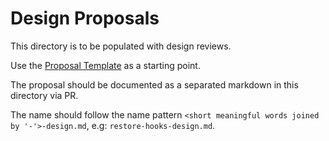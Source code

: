 # Design Proposals

This directory is to be populated with design reviews.

Use the [Proposal Template](../dev/_proposal.md) as a starting point.

The proposal should be documented as a separated markdown in this directory via PR.

The name should follow the name pattern `<short meaningful words joined by '-'>-design.md`,
e.g: `restore-hooks-design.md`.

